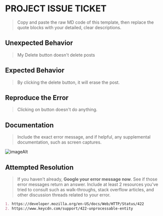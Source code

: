 # PROJECT ISSUE TICKET

> Copy and paste the raw MD code of this template, then replace the quote blocks with your detailed, clear descriptions.

## Unexpected Behavior

> My Delete button doesn't delete posts

## Expected Behavior

> By clicking the delete button, it will erase the post.

## Reproduce the Error

> Clicking on button doesn't do anything.



## Documentation

> Include the exact error message, and if helpful, any supplemental documentation, such as screen captures.

![imageAlt](https://i.imgur.com/Q3zF81Jl.png)

## Attempted Resolution

> If you haven't already, **Google your error message now**. See if those error messages return an answer. Include at least 2 resources you've tried to consult such as walk-throughs, stack overflow articles, and other discussion threads related to your error.

```md
1. https://developer.mozilla.org/en-US/docs/Web/HTTP/Status/422
2. https://www.keycdn.com/support/422-unprocessable-entity
```